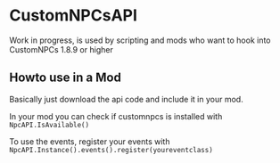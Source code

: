 # CustomNPCsAPI
Work in progress, is used by scripting and mods who want to hook into CustomNPCs 1.8.9 or higher

## Howto use in a Mod
Basically just download the api code and include it in your mod. 

In your mod you can check if customnpcs is installed with `NpcAPI.IsAvailable()` 

To use the events, register your events with `NpcAPI.Instance().events().register(youreventclass)`
